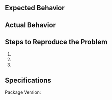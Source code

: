 ## Expected Behavior

## Actual Behavior

## Steps to Reproduce the Problem

1.
2.
3.

## Specifications

Package Version: